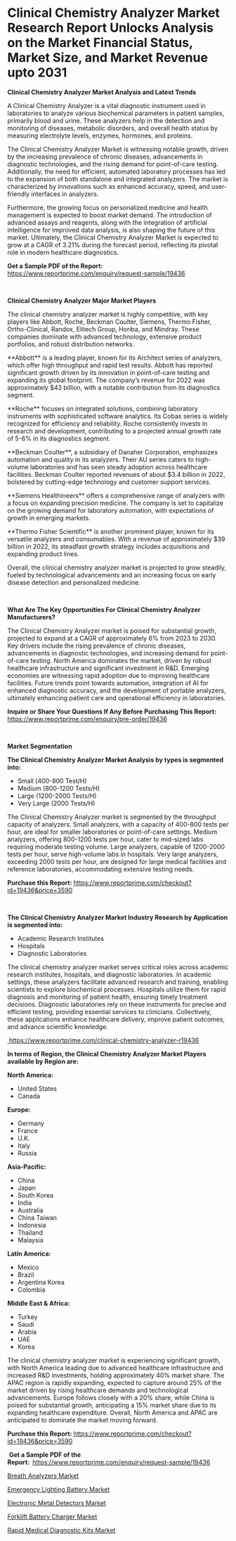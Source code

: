 <p><h1>Clinical Chemistry Analyzer Market Research Report Unlocks Analysis on the Market Financial Status, Market Size, and Market Revenue upto 2031</h1></p><p><strong>Clinical Chemistry Analyzer Market Analysis and Latest Trends</strong></p>
<p><p>A Clinical Chemistry Analyzer is a vital diagnostic instrument used in laboratories to analyze various biochemical parameters in patient samples, primarily blood and urine. These analyzers help in the detection and monitoring of diseases, metabolic disorders, and overall health status by measuring electrolyte levels, enzymes, hormones, and proteins. </p><p>The Clinical Chemistry Analyzer Market is witnessing notable growth, driven by the increasing prevalence of chronic diseases, advancements in diagnostic technologies, and the rising demand for point-of-care testing. Additionally, the need for efficient, automated laboratory processes has led to the expansion of both standalone and integrated analyzers. The market is characterized by innovations such as enhanced accuracy, speed, and user-friendly interfaces in analyzers. </p><p>Furthermore, the growing focus on personalized medicine and health management is expected to boost market demand. The introduction of advanced assays and reagents, along with the integration of artificial intelligence for improved data analysis, is also shaping the future of this market. Ultimately, the Clinical Chemistry Analyzer Market is expected to grow at a CAGR of 3.21% during the forecast period, reflecting its pivotal role in modern healthcare diagnostics.</p></p>
<p><strong>Get a Sample PDF of the Report:&nbsp;</strong> <a href="https://www.reportprime.com/enquiry/request-sample/19436?utm_campaign=12&utm_medium=2&utm_source=Github&utm_content=ia&utm_term=25122024&utm_id=clinical-chemistry-analyzer">https://www.reportprime.com/enquiry/request-sample/19436</a></p>
<p>&nbsp;</p>
<p><strong>Clinical Chemistry Analyzer Major Market Players</strong></p>
<p><p>The clinical chemistry analyzer market is highly competitive, with key players like Abbott, Roche, Beckman Coulter, Siemens, Thermo Fisher, Ortho-Clinical, Randox, Elitech Group, Horiba, and Mindray. These companies dominate with advanced technology, extensive product portfolios, and robust distribution networks.</p><p>**Abbott** is a leading player, known for its Architect series of analyzers, which offer high throughput and rapid test results. Abbott has reported significant growth driven by its innovation in point-of-care testing and expanding its global footprint. The company’s revenue for 2022 was approximately $43 billion, with a notable contribution from its diagnostics segment.</p><p>**Roche** focuses on integrated solutions, combining laboratory instruments with sophisticated software analytics. Its Cobas series is widely recognized for efficiency and reliability. Roche consistently invests in research and development, contributing to a projected annual growth rate of 5-6% in its diagnostics segment.</p><p>**Beckman Coulter**, a subsidiary of Danaher Corporation, emphasizes automation and quality in its analyzers. Their AU series caters to high-volume laboratories and has seen steady adoption across healthcare facilities. Beckman Coulter reported revenues of about $3.4 billion in 2022, bolstered by cutting-edge technology and customer support services.</p><p>**Siemens Healthineers** offers a comprehensive range of analyzers with a focus on expanding precision medicine. The company is set to capitalize on the growing demand for laboratory automation, with expectations of growth in emerging markets.</p><p>**Thermo Fisher Scientific** is another prominent player, known for its versatile analyzers and consumables. With a revenue of approximately $39 billion in 2022, its steadfast growth strategy includes acquisitions and expanding product lines.</p><p>Overall, the clinical chemistry analyzer market is projected to grow steadily, fueled by technological advancements and an increasing focus on early disease detection and personalized medicine.</p></p>
<p>&nbsp;</p>
<p><strong>What Are The Key Opportunities For Clinical Chemistry Analyzer Manufacturers?</strong></p>
<p><p>The Clinical Chemistry Analyzer market is poised for substantial growth, projected to expand at a CAGR of approximately 6% from 2023 to 2030. Key drivers include the rising prevalence of chronic diseases, advancements in diagnostic technologies, and increasing demand for point-of-care testing. North America dominates the market, driven by robust healthcare infrastructure and significant investment in R&D. Emerging economies are witnessing rapid adoption due to improving healthcare facilities. Future trends point towards automation, integration of AI for enhanced diagnostic accuracy, and the development of portable analyzers, ultimately enhancing patient care and operational efficiency in laboratories.</p></p>
<p><strong>Inquire or Share Your Questions If Any Before Purchasing This Report:</strong> <a href="https://www.reportprime.com/enquiry/pre-order/19436?utm_campaign=12&utm_medium=2&utm_source=Github&utm_content=ia&utm_term=25122024&utm_id=clinical-chemistry-analyzer">https://www.reportprime.com/enquiry/pre-order/19436</a></p>
<p>&nbsp;</p>
<p><strong>Market Segmentation</strong></p>
<p><strong>The Clinical Chemistry Analyzer Market Analysis by types is segmented into:</strong></p>
<p><ul><li>Small (400-800 Test/H)</li><li>Medium (800-1200 Tests/H)</li><li>Large (1200-2000 Tests/H)</li><li>Very Large (2000 Tests/H)</li></ul></p>
<p><p>The Clinical Chemistry Analyzer market is segmented by the throughput capacity of analyzers. Small analyzers, with a capacity of 400-800 tests per hour, are ideal for smaller laboratories or point-of-care settings. Medium analyzers, offering 800-1200 tests per hour, cater to mid-sized labs requiring moderate testing volume. Large analyzers, capable of 1200-2000 tests per hour, serve high-volume labs in hospitals. Very large analyzers, exceeding 2000 tests per hour, are designed for large medical facilities and reference laboratories, accommodating extensive testing needs.</p></p>
<p><strong>Purchase this Report:&nbsp;</strong><a href="https://www.reportprime.com/checkout?id=19436&price=3590&utm_campaign=12&utm_medium=2&utm_source=Github&utm_content=ia&utm_term=25122024&utm_id=clinical-chemistry-analyzer">https://www.reportprime.com/checkout?id=19436&price=3590</a></p>
<p>&nbsp;</p>
<p><strong>The Clinical Chemistry Analyzer Market Industry Research by Application is segmented into:</strong></p>
<p><ul><li>Academic Research Institutes</li><li>Hospitals</li><li>Diagnostic Laboratories</li></ul></p>
<p><p>The clinical chemistry analyzer market serves critical roles across academic research institutes, hospitals, and diagnostic laboratories. In academic settings, these analyzers facilitate advanced research and training, enabling scientists to explore biochemical processes. Hospitals utilize them for rapid diagnosis and monitoring of patient health, ensuring timely treatment decisions. Diagnostic laboratories rely on these instruments for precise and efficient testing, providing essential services to clinicians. Collectively, these applications enhance healthcare delivery, improve patient outcomes, and advance scientific knowledge.</p></p>
<p><a href="https://www.reportprime.com/clinical-chemistry-analyzer-r19436?utm_campaign=12&utm_medium=2&utm_source=Github&utm_content=ia&utm_term=25122024&utm_id=clinical-chemistry-analyzer">&nbsp;https://www.reportprime.com/clinical-chemistry-analyzer-r19436</a></p>
<p><strong>In terms of Region, the Clinical Chemistry Analyzer Market Players available by Region are:</strong></p>
<p>
    <p> <strong> North America: </strong>
        <ul>
            <li>United States</li>
            <li>Canada</li>
        </ul>
        </p> 
    <p> <strong> Europe: </strong>
        <ul>
            <li>Germany</li>
            <li>France</li>
            <li>U.K.</li>
            <li>Italy</li>
            <li>Russia</li>
        </ul>
        </p> 
    <p> <strong> Asia-Pacific: </strong>
        <ul>
            <li>China</li>
            <li>Japan</li>
            <li>South Korea</li>
            <li>India</li>
            <li>Australia</li>
            <li>China Taiwan</li>
            <li>Indonesia</li>
            <li>Thailand</li>
            <li>Malaysia</li>
        </ul>
        </p> 
    <p> <strong> Latin America: </strong>
        <ul>
            <li>Mexico</li>
            <li>Brazil</li>
            <li>Argentina Korea</li>
            <li>Colombia</li>
        </ul>
        </p> 
    <p> <strong> Middle East & Africa: </strong>
        <ul>
            <li>Turkey</li>
            <li>Saudi</li>
            <li>Arabia</li>
            <li>UAE</li>
            <li>Korea</li>
        </ul>
    </p>
    </p>
<p><p>The clinical chemistry analyzer market is experiencing significant growth, with North America leading due to advanced healthcare infrastructure and increased R&D investments, holding approximately 40% market share. The APAC region is rapidly expanding, expected to capture around 25% of the market driven by rising healthcare demands and technological advancements. Europe follows closely with a 20% share, while China is poised for substantial growth, anticipating a 15% market share due to its expanding healthcare expenditure. Overall, North America and APAC are anticipated to dominate the market moving forward.</p></p>
<p><strong>Purchase this Report: </strong><a href="https://www.reportprime.com/checkout?id=19436&price=3590&utm_campaign=12&utm_medium=2&utm_source=Github&utm_content=ia&utm_term=25122024&utm_id=clinical-chemistry-analyzer">https://www.reportprime.com/checkout?id=19436&price=3590</a></p>
<p>&nbsp;<strong>Get a Sample PDF of the Report:&nbsp;&nbsp;</strong><a href="https://www.reportprime.com/enquiry/request-sample/19436?utm_campaign=12&utm_medium=2&utm_source=Github&utm_content=ia&utm_term=25122024&utm_id=clinical-chemistry-analyzer">https://www.reportprime.com/enquiry/request-sample/19436</a></p>
<p><strong></strong></p>
<p><p><a href="https://github.com/seanmcma708/Market-Research-Report-List-1/blob/main/breath-analyzers-market.md?utm_campaign=12&utm_medium=2&utm_source=Github&utm_content=ia&utm_term=25122024&utm_id=clinical-chemistry-analyzer">Breath Analyzers Market</a></p><p><a href="https://www.linkedin.com/pulse/emergency-lighting-battery-market-evolution-regional-adaptations-7d03f?utm_campaign=12&utm_medium=2&utm_source=Github&utm_content=ia&utm_term=25122024&utm_id=clinical-chemistry-analyzer">Emergency Lighting Battery Market</a></p><p><a href="https://www.linkedin.com/pulse/f-my-mkt-intel-xkfif?utm_campaign=12&utm_medium=2&utm_source=Github&utm_content=ia&utm_term=25122024&utm_id=clinical-chemistry-analyzer">Electronic Metal Detectors Market</a></p><p><a href="https://www.linkedin.com/pulse/investing-forklift-battery-charger-market-trends-leading-products-vp5jf?utm_campaign=12&utm_medium=2&utm_source=Github&utm_content=ia&utm_term=25122024&utm_id=clinical-chemistry-analyzer">Forklift Battery Charger Market</a></p><p><a href="https://github.com/GenaGaines34/Market-Research-Report-List-1/blob/main/rapid-medical-diagnostic-kits-market.md?utm_campaign=12&utm_medium=2&utm_source=Github&utm_content=ia&utm_term=25122024&utm_id=clinical-chemistry-analyzer">Rapid Medical Diagnostic Kits Market</a></p></p>